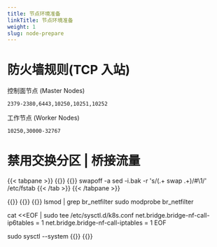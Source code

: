 ```yaml
---
title: 节点环境准备
linkTitle: 节点环境准备
weight: 1
slug: node-prepare
---
```


# 防火墙规则(TCP 入站)
控制面节点 (Master Nodes)
```
2379-2380,6443,10250,10251,10252 
```

工作节点 (Worker Nodes)
```
10250,30000-32767
```
# 禁用交换分区 | 桥接流量
{{< tabpane >}}
{{<tab header="Master & Worker" disabled=true />}}
{{<tab header="禁用交换分区" lang="shell">}}
swapoff -a
sed -i.bak -r 's/(.+ swap .+)/#\1/' /etc/fstab
{{< /tab >}}
{{< /tabpane >}}

{{<tabpane>}}
{{<tab header="Master & Worker" disabled=true />}}
{{<tab header="桥接" lang="shell">}}
lsmod | grep br_netfilter 
sudo modprobe br_netfilter

cat <<EOF | sudo tee /etc/sysctl.d/k8s.conf
net.bridge.bridge-nf-call-ip6tables = 1
net.bridge.bridge-nf-call-iptables = 1
EOF

sudo sysctl --system
{{</tab>}}
{{</tabpane>}}